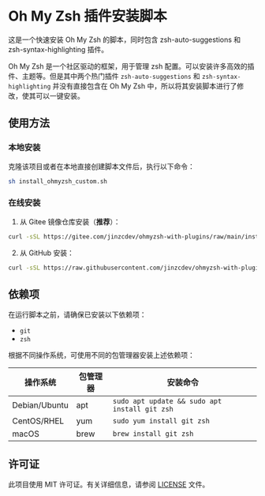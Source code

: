 # Oh My Zsh 插件安装脚本

这是一个快速安装 Oh My Zsh 的脚本，同时包含 zsh-auto-suggestions 和 zsh-syntax-highlighting 插件。

Oh My Zsh 是一个社区驱动的框架，用于管理 zsh 配置。可以安装许多高效的插件、主题等。但是其中两个热门插件 `zsh-auto-suggestions` 和 `zsh-syntax-highlighting` 并没有直接包含在 Oh My Zsh 中，所以将其安装脚本进行了修改，使其可以一键安装。

## 使用方法

### 本地安装

克隆该项目或者在本地直接创建脚本文件后，执行以下命令：

```sh
sh install_ohmyzsh_custom.sh
```

### 在线安装

1. 从 Gitee 镜像仓库安装（**推荐**）：

```sh
curl -sSL https://gitee.com/jinzcdev/ohmyzsh-with-plugins/raw/main/install_ohmyzsh_custom.sh | sh
```

2. 从 GitHub 安装：

```sh
curl -sSL https://raw.githubusercontent.com/jinzcdev/ohmyzsh-with-plugins/main/install_ohmyzsh_custom.sh | sh
```

## 依赖项

在运行脚本之前，请确保已安装以下依赖项：

-   `git`
-   `zsh`

根据不同操作系统，可使用不同的包管理器安装上述依赖项：

| 操作系统      | 包管理器 | 安装命令                                      |
| ------------- | -------- | --------------------------------------------- |
| Debian/Ubuntu | apt      | `sudo apt update && sudo apt install git zsh` |
| CentOS/RHEL   | yum      | `sudo yum install git zsh`                    |
| macOS         | brew     | `brew install git zsh`                        |

## 许可证

此项目使用 MIT 许可证。有关详细信息，请参阅 [LICENSE](./LICENSE) 文件。
